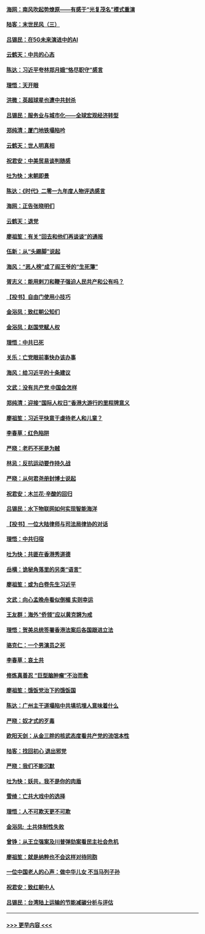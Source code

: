 #### [海网：南风吹起势燎原——有感于“光复茂名”模式重演](../pages/nsc993/n11732308.md?t=12200244) 
#### [陆客：末世民风（三）](../pages/nsc993/n11732211.md?t=12200244) 
#### [吕锡民：在5G未来演进中的AI](../pages/nsc993/n11730010.md?t=12200244) 
#### [云鹤天：中共的心态](../pages/nsc993/n11729906.md?t=12200244) 
#### [陈达：习近平夸林郑月娥“恪尽职守”感言](../pages/nsc993/n11729881.md?t=12200244) 
#### [理悟：天开眼](../pages/nsc993/n11729699.md?t=12200244) 
#### [洪微：英超球星也遭中共封杀](../pages/nsc993/n11727243.md?t=12200244) 
#### [吕锡民：服务业与城市化——全球宏观经济转型](../pages/nsc993/n11725845.md?t=12200244) 
#### [郑纯清：厦门地铁塌陷吟](../pages/nsc993/n11725813.md?t=12200244) 
#### [云鹤天：世人明真相](../pages/nsc993/n11725621.md?t=12200244) 
#### [祝君安：中美贸易谈判随感](../pages/nsc993/n11725609.md?t=12200244) 
#### [吐为快：末朝即景](../pages/nsc993/n11723365.md?t=12200244) 
#### [陈达：《时代》二零一九年度人物评选感言](../pages/nsc993/n11723337.md?t=12200244) 
#### [海网：正告张晓明们](../pages/nsc993/n11723228.md?t=12200244) 
#### [云鹤天：退党](../pages/nsc993/n11723056.md?t=12200244) 
#### [廖祖笙：有关“回去和他们再谈谈”的通报](../pages/nsc993/n11722442.md?t=12200244) 
#### [伍新：从“头踢脚”说起](../pages/nsc993/n11722429.md?t=12200244) 
#### [海风：“恶人榜”成了阎王爷的“生死簿”](../pages/nsc993/n11722272.md?t=12200244) 
#### [胥志义：能用剌刀和鞭子强迫人民共产和公有吗？](../pages/nsc993/n11720569.md?t=12200244) 
#### [【投书】自由门使用小技巧](../pages/nsc993/n11720180.md?t=12200244) 
#### [金浴凤：致红朝公知们](../pages/nsc993/n11720563.md?t=12200244) 
#### [金浴凤：赵国党赋人权](../pages/nsc993/n11720533.md?t=12200244) 
#### [理悟：中共已死](../pages/nsc993/n11720233.md?t=12200244) 
#### [关乐：亡党眼前事快办该办事](../pages/nsc993/n11719160.md?t=12200244) 
#### [海风：给习近平的十条建议](../pages/nsc993/n11717616.md?t=12200244) 
#### [文武：没有共产党 中国会怎样](../pages/nsc993/n11717584.md?t=12200244) 
#### [郑纯清：迎接“国际人权日”香港大游行的里程牌意义](../pages/nsc993/n11717417.md?t=12200244) 
#### [廖祖笙：习近平快意于虐待老人和儿童？](../pages/nsc993/n11715313.md?t=12200244) 
#### [李春草：红色陷阱](../pages/nsc993/n11715029.md?t=12200244) 
#### [严晓：老朽不死是为贼](../pages/nsc993/n11712910.md?t=12200244) 
#### [林忌：反抗运动要作持久战](../pages/nsc993/n11712623.md?t=12200244) 
#### [严晓：从何君尧册封博士说起](../pages/nsc993/n11712465.md?t=12200244) 
#### [祝君安：木兰花·辛酸的回归](../pages/nsc993/n11712381.md?t=12200244) 
#### [吕锡民：水下物联网如何实现智能海洋](../pages/nsc993/n11711158.md?t=12200244) 
#### [【投书】一位大陆律师与司法局律协的对话](../pages/nsc993/n11709675.md?t=12200244) 
#### [理悟：中共归宿](../pages/nsc993/n11710059.md?t=12200244) 
#### [吐为快：共匪在香港秀道德](../pages/nsc993/n11709979.md?t=12200244) 
#### [岳横：诡秘角落里的另类“语言”](../pages/nsc993/n11709792.md?t=12200244) 
#### [廖祖笙：或为白卷先生习近平](../pages/nsc993/n11708330.md?t=12200244) 
#### [文武：向心孟晚舟看似倒楣 实则幸运](../pages/nsc993/n11708236.md?t=12200244) 
#### [王友群：海外“侨领”应以黄克锵为戒](../pages/nsc993/n11706176.md?t=12200244) 
#### [理悟：贺美总统签署香港法案后各国跟进立法](../pages/nsc993/n11706853.md?t=12200244) 
#### [骆克仁：一个男演员之死](../pages/nsc993/n11706677.md?t=12200244) 
#### [李春草：哀土共](../pages/nsc993/n11706255.md?t=12200244) 
#### [修炼真善忍 “巨型脑肿瘤”不治而愈](../pages/nsc993/n11705340.md?t=12200244) 
#### [廖祖笙：饿饭党治下的饿饭国](../pages/nsc993/n11705085.md?t=12200244) 
#### [陈达：广州主干道塌陷中共填坑埋人意味着什么](../pages/nsc993/n11705046.md?t=12200244) 
#### [严晓：奴才式的歹毒](../pages/nsc993/n11704826.md?t=12200244) 
#### [欧阳天剑：从金三胖的核武态度看共产党的流氓本性](../pages/nsc993/n11702238.md?t=12200244) 
#### [陆客：找回初心 退出邪党](../pages/nsc993/n11702213.md?t=12200244) 
#### [严晓：我们不能沉默](../pages/nsc993/n11702110.md?t=12200244) 
#### [吐为快：妖共，我不是你的肉盾](../pages/nsc993/n11701366.md?t=12200244) 
#### [雪绮：亡共大戏中的选择](../pages/nsc993/n11699922.md?t=12200244) 
#### [理悟：人不可欺天更不可欺](../pages/nsc993/n11699657.md?t=12200244) 
#### [金浴凤:  土共体制性失败](../pages/nsc993/n11699361.md?t=12200244) 
#### [曾铮：从王立强案及川普弹劾案看民主社会危机](../pages/nsc993/n11699318.md?t=12200244) 
#### [廖祖笙：就是纳粹也不会这样对待同胞](../pages/nsc993/n11697658.md?t=12200244) 
#### [一位中国老人的心声：做中华儿女 不当马列子孙](../pages/nsc993/n11697525.md?t=12200244) 
#### [祝君安：致红朝中人](../pages/nsc993/n11697518.md?t=12200244) 
#### [吕锡民：台湾陆上运输的节能减碳分析与评估](../pages/nsc993/n11694983.md?t=12200244) 

----
#### [ >>> 更早内容 <<< ](../indexes/nsc993-earlier.md)
